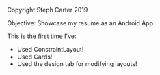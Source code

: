 Copyright Steph Carter 2019

Objective: Showcase my resume as an Android App

This is the first time I've: 
* Used ConstraintLayout! 
* Used Cards! 
* Used the design tab for modifying layouts!
 